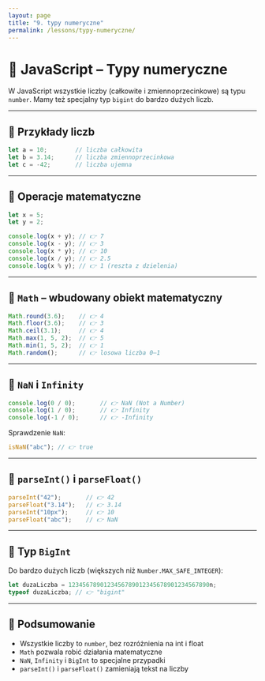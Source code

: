 ```yaml
---
layout: page
title: "9. typy numeryczne"
permalink: /lessons/typy-numeryczne/
---
```


# 🔢 JavaScript – Typy numeryczne

W JavaScript wszystkie liczby (całkowite i zmiennoprzecinkowe) są typu `number`. Mamy też specjalny typ `bigint` do bardzo dużych liczb.

---

## 🔹 Przykłady liczb

```js
let a = 10;        // liczba całkowita
let b = 3.14;      // liczba zmiennoprzecinkowa
let c = -42;       // liczba ujemna
```

---

## 🔹 Operacje matematyczne

```js
let x = 5;
let y = 2;

console.log(x + y); // 👉 7
console.log(x - y); // 👉 3
console.log(x * y); // 👉 10
console.log(x / y); // 👉 2.5
console.log(x % y); // 👉 1 (reszta z dzielenia)
```

---

## 🔹 `Math` – wbudowany obiekt matematyczny

```js
Math.round(3.6);    // 👉 4
Math.floor(3.6);    // 👉 3
Math.ceil(3.1);     // 👉 4
Math.max(1, 5, 2);  // 👉 5
Math.min(1, 5, 2);  // 👉 1
Math.random();      // 👉 losowa liczba 0–1
```

---

## 🔹 `NaN` i `Infinity`

```js
console.log(0 / 0);       // 👉 NaN (Not a Number)
console.log(1 / 0);       // 👉 Infinity
console.log(-1 / 0);      // 👉 -Infinity
```

Sprawdzenie `NaN`:

```js
isNaN("abc"); // 👉 true
```

---

## 🔹 `parseInt()` i `parseFloat()`

```js
parseInt("42");       // 👉 42
parseFloat("3.14");   // 👉 3.14
parseInt("10px");     // 👉 10
parseFloat("abc");    // 👉 NaN
```

---

## 🔹 Typ `BigInt`

Do bardzo dużych liczb (większych niż `Number.MAX_SAFE_INTEGER`):

```js
let duzaLiczba = 1234567890123456789012345678901234567890n;
typeof duzaLiczba; // 👉 "bigint"
```

---

## 🧠 Podsumowanie

- Wszystkie liczby to `number`, bez rozróżnienia na int i float
- `Math` pozwala robić działania matematyczne
- `NaN`, `Infinity` i `BigInt` to specjalne przypadki
- `parseInt()` i `parseFloat()` zamieniają tekst na liczby

